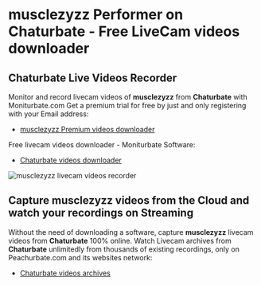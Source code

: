 # musclezyzz Performer on Chaturbate - Free LiveCam videos downloader

## Chaturbate Live Videos Recorder

Monitor and record livecam videos of **musclezyzz** from **Chaturbate** with Moniturbate.com
Get a premium trial for free by just and only registering with your Email address:
* [musclezyzz Premium videos downloader](https://moniturbate.com/request-demo-licence-key.html)

Free livecam videos downloader - Moniturbate Software:
* [Chaturbate videos downloader](https://moniturbate.com/moniturbate-download-software.html)

![musclezyzz livecam videos recorder](https://peachurnet.com/templates/moniturbate-software.png)


## Capture musclezyzz videos from the Cloud and watch your recordings on Streaming

Without the need of downloading a software, capture **musclezyzz** livecam videos from **Chaturbate** 100% online.
Watch Livecam archives from **Chaturbate** unlimitedly from thousands of existing recordings, only on Peachurbate.com and its websites network:
* [Chaturbate videos archives](https://peachurnet.com/)